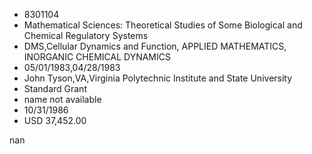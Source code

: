 
* 8301104
* Mathematical Sciences: Theoretical Studies of Some Biological and Chemical Regulatory Systems
* DMS,Cellular Dynamics and Function, APPLIED MATHEMATICS, INORGANIC CHEMICAL DYNAMICS
* 05/01/1983,04/28/1983
* John Tyson,VA,Virginia Polytechnic Institute and State University
* Standard Grant
*   name not available
* 10/31/1986
* USD 37,452.00

nan

